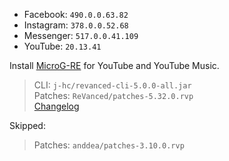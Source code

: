 - Facebook: `490.0.0.63.82`  
- Instagram: `378.0.0.52.68`  
- Messenger: `517.0.0.41.109`  
- YouTube: `20.13.41`  

Install [MicroG-RE](https://github.com/WSTxda/MicroG-RE/releases) for YouTube and YouTube Music.
  
> CLI: `j-hc/revanced-cli-5.0.0-all.jar`  
> Patches: `ReVanced/patches-5.32.0.rvp`  
> [Changelog](https://github.com/ReVanced/revanced-patches/releases/tag/v5.32.0)  

Skipped:  
> Patches: `anddea/patches-3.10.0.rvp`    

